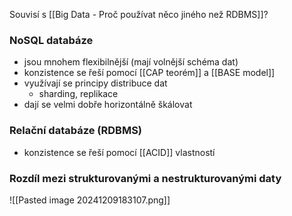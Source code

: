 Souvisí s [[Big Data - Proč používat něco jiného než RDBMS]]?
### NoSQL databáze
- jsou mnohem flexibilnější (mají volnější schéma dat)
- konzistence se řeší pomocí [[CAP teorém]] a [[BASE model]]
- využívají se principy distribuce dat
	- sharding, replikace
- dají se velmi dobře horizontálně škálovat
### Relační databáze (RDBMS)
- konzistence se řeší pomocí [[ACID]] vlastností
### Rozdíl mezi strukturovanými a nestrukturovanými daty
![[Pasted image 20241209183107.png]]